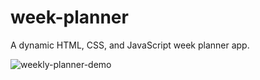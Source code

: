 # week-planner

A dynamic HTML, CSS, and JavaScript week planner app.

![weekly-planner-demo](<img src="weekly-planner-demo.gif"/>)
